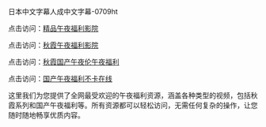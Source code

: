 日本中文字幕人成中文字幕-0709ht

点击访问：<a href="https://heiliaowzu4ur.pages.dev">精品午夜福利影院</a>

点击访问：<a href="https://heiliaozj3tjd.pages.dev">秋霞午夜福利影院</a>

点击访问：<a href="https://heiliaoe8ajia.pages.dev">秋霞国产午夜伦午夜福利</a>

点击访问：<a href="https://heiliaoxqkkct.pages.dev">国产午夜福利不卡在线</a>

这里我们为您提供了全网最受欢迎的午夜福利资源，涵盖各种类型的视频，包括秋霞系列和国产午夜福利等。所有资源都可以轻松访问，无需任何复杂的操作，让您随时随地畅享优质内容。

<span style="display:none;">[Canonical link](https://github.com/hay20250709/hay9 ）</span>
